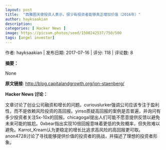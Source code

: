 ```yaml
---
layout: post
title:  "西雅图天使投资人表示，很少有投资者能够真正增加价值（2016年）"
author: hayksaakian
description: 
categories: [ Hacker News ]
image: https://picsum.photos/seed/1500242537/750/500
tags: [angel investor]
---
```


作者: hayksaakian | 发布日期: 2017-07-16 | 评分: 118 | 评论数: 8

**摘要：**



None

**原文链接**: http://blog.capitalandgrowth.org/jon-staenberg/

**Hacker News 讨论：**

文章讨论了创业公司融资和增长的问题。curiouslurker强调公司应该专注于盈利性，而不是依赖风险投资的高回报。yinso质疑高回报的案例是否普遍，并询问有多少投资者关注5x-10x的回报。chicagogal提出人们可能不愿意提供反馈以避免未来可能的尴尬。0xbear指出实现10倍回报意味着更低的失败概率，但失败难以避免。Karrot_Kream认为更稳定的增长比追求高风险的高回报更可取。anon4728讨论了寻找能够提供价值的投资者的挑战，并描述了理想的投资者形象。

